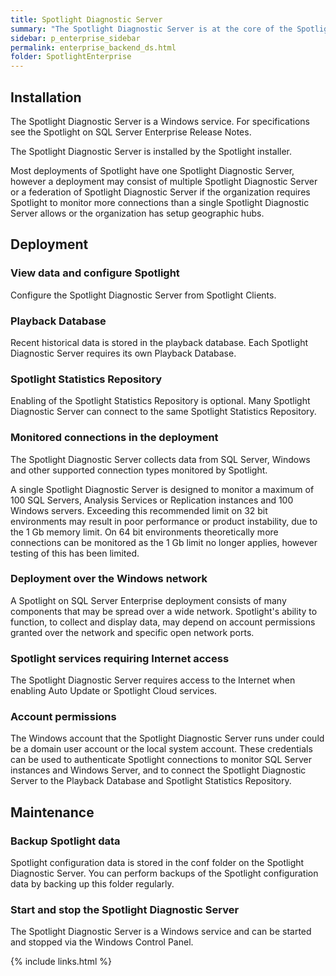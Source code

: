 ```yaml
---
title: Spotlight Diagnostic Server
summary: "The Spotlight Diagnostic Server is at the core of the Spotlight on SQL Server Enterprise architecture. All Spotlight data passes through the Spotlight Diagnostic Server."
sidebar: p_enterprise_sidebar
permalink: enterprise_backend_ds.html
folder: SpotlightEnterprise
---
```


## Installation

The Spotlight Diagnostic Server is a Windows service. For specifications see the Spotlight on SQL Server Enterprise Release Notes.

The Spotlight Diagnostic Server is installed by the Spotlight installer.

Most deployments of Spotlight have one Spotlight Diagnostic Server, however a deployment may consist of multiple Spotlight Diagnostic Server or a federation of Spotlight Diagnostic Server if the organization requires Spotlight to monitor more connections than a single Spotlight Diagnostic Server allows or the organization has setup geographic hubs.

## Deployment

### View data and configure Spotlight

Configure the Spotlight Diagnostic Server from Spotlight Clients.

### Playback Database

Recent historical data is stored in the playback database. Each Spotlight Diagnostic Server requires its own Playback Database.

### Spotlight Statistics Repository

Enabling of the Spotlight Statistics Repository is optional. Many Spotlight Diagnostic Server can connect to the same Spotlight Statistics Repository.

### Monitored connections in the deployment


The Spotlight Diagnostic Server collects data from SQL Server, Windows and other supported connection types monitored by Spotlight.

A single Spotlight Diagnostic Server is designed to monitor a maximum of 100 SQL Servers, Analysis Services or Replication instances and 100 Windows servers. Exceeding this recommended limit on 32 bit environments may result in poor performance or product instability, due to the 1 Gb memory limit. On 64 bit environments theoretically more connections can be monitored as the 1 Gb limit no longer applies, however testing of this has been limited.

### Deployment over the Windows network

A Spotlight on SQL Server Enterprise deployment consists of many components that may be spread over a wide network. Spotlight's ability to function, to collect and display data, may depend on account permissions granted over the network and specific open network ports.

### Spotlight services requiring Internet access

The Spotlight Diagnostic Server requires access to the Internet when enabling Auto Update or Spotlight Cloud services.


### Account permissions

The Windows account that the Spotlight Diagnostic Server runs under could be a domain user account or the local system account. These credentials can be used to authenticate Spotlight connections to monitor SQL Server instances and Windows Server, and to connect the Spotlight Diagnostic Server to the Playback Database and Spotlight Statistics Repository.


## Maintenance

### Backup Spotlight data

Spotlight configuration data is stored in the conf folder on the Spotlight Diagnostic Server. You can perform backups of the Spotlight configuration data by backing up this folder regularly.

### Start and stop the Spotlight Diagnostic Server

The Spotlight Diagnostic Server is a Windows service and can be started and stopped via the Windows Control Panel.



{% include links.html %}

